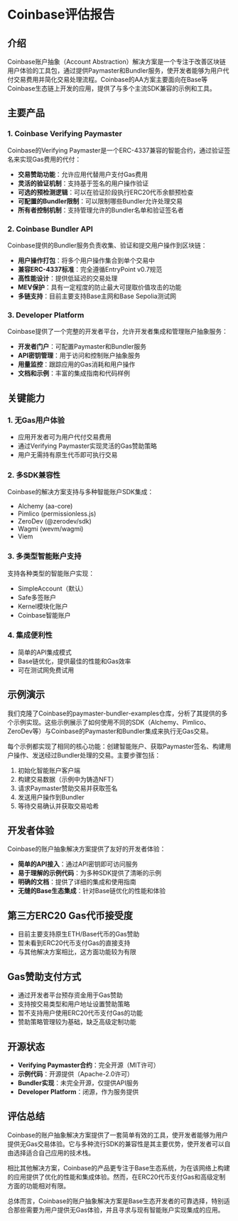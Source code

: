 # Coinbase评估报告

## 介绍

Coinbase账户抽象（Account Abstraction）解决方案是一个专注于改善区块链用户体验的工具包，通过提供Paymaster和Bundler服务，使开发者能够为用户代付交易费用并简化交易处理流程。Coinbase的AA方案主要面向在Base等Coinbase生态链上开发的应用，提供了与多个主流SDK兼容的示例和工具。

## 主要产品

### 1. Coinbase Verifying Paymaster
Coinbase的Verifying Paymaster是一个ERC-4337兼容的智能合约，通过验证签名来实现Gas费用的代付：

- **交易赞助功能**：允许应用代替用户支付Gas费用
- **灵活的验证机制**：支持基于签名的用户操作验证
- **可选的预检测逻辑**：可以在验证阶段执行ERC20代币余额预检查
- **可配置的Bundler限制**：可以限制哪些Bundler允许处理交易
- **所有者控制机制**：支持管理允许的Bundler名单和验证签名者

### 2. Coinbase Bundler API
Coinbase提供的Bundler服务负责收集、验证和提交用户操作到区块链：

- **用户操作打包**：将多个用户操作集合到单个交易中
- **兼容ERC-4337标准**：完全遵循EntryPoint v0.7规范
- **高性能设计**：提供低延迟的交易处理
- **MEV保护**：具有一定程度的防止最大可提取价值攻击的功能
- **多链支持**：目前主要支持Base主网和Base Sepolia测试网

### 3. Developer Platform
Coinbase提供了一个完整的开发者平台，允许开发者集成和管理账户抽象服务：

- **开发者门户**：可配置Paymaster和Bundler服务
- **API密钥管理**：用于访问和控制账户抽象服务
- **用量监控**：跟踪应用的Gas消耗和用户操作
- **文档和示例**：丰富的集成指南和代码样例

## 关键能力

### 1. 无Gas用户体验
- 应用开发者可为用户代付交易费用
- 通过Verifying Paymaster实现灵活的Gas赞助策略
- 用户无需持有原生代币即可执行交易

### 2. 多SDK兼容性
Coinbase的解决方案支持与多种智能账户SDK集成：
- Alchemy (aa-core)
- Pimlico (permissionless.js)
- ZeroDev (@zerodev/sdk)
- Wagmi (wevm/wagmi)
- Viem

### 3. 多类型智能账户支持
支持各种类型的智能账户实现：
- SimpleAccount（默认）
- Safe多签账户
- Kernel模块化账户
- Coinbase智能账户

### 4. 集成便利性
- 简单的API集成模式
- Base链优化，提供最佳的性能和Gas效率
- 可在测试网免费试用

## 示例演示

我们克隆了Coinbase的paymaster-bundler-examples仓库，分析了其提供的多个示例实现。这些示例展示了如何使用不同的SDK（Alchemy、Pimlico、ZeroDev等）与Coinbase的Paymaster和Bundler集成来执行无Gas交易。

每个示例都实现了相同的核心功能：创建智能账户、获取Paymaster签名、构建用户操作、发送经过Bundler处理的交易。主要步骤包括：

1. 初始化智能账户客户端
2. 构建交易数据（示例中为铸造NFT）
3. 请求Paymaster赞助交易并获取签名
4. 发送用户操作到Bundler
5. 等待交易确认并获取交易哈希

## 开发者体验

Coinbase的账户抽象解决方案提供了友好的开发者体验：

- **简单的API接入**：通过API密钥即可访问服务
- **易于理解的示例代码**：为多种SDK提供了清晰的示例
- **明确的文档**：提供了详细的集成和使用指南
- **无缝的Base生态集成**：针对Base链优化的性能和体验

## 第三方ERC20 Gas代币接受度

- 目前主要支持原生ETH/Base代币的Gas赞助
- 暂未看到ERC20代币支付Gas的直接支持
- 与其他解决方案相比，这方面功能较为有限

## Gas赞助支付方式

- 通过开发者平台预存资金用于Gas赞助
- 支持按交易类型和用户地址设置赞助策略
- 暂不支持用户使用ERC20代币支付Gas的功能
- 赞助策略管理较为基础，缺乏高级定制功能

## 开源状态

- **Verifying Paymaster合约**：完全开源（MIT许可）
- **示例代码**：开源提供（Apache-2.0许可）
- **Bundler实现**：未完全开源，仅提供API服务
- **Developer Platform**：闭源，作为服务提供

## 评估总结

Coinbase的账户抽象解决方案提供了一套简单有效的工具，使开发者能够为用户提供无Gas交易体验。它与多种流行SDK的兼容性是其主要优势，使开发者可以自由选择适合自己应用的技术栈。

相比其他解决方案，Coinbase的产品更专注于Base生态系统，为在该网络上构建的应用提供了优化的性能和集成体验。然而，在ERC20代币支付Gas和高级定制方面的功能相对有限。

总体而言，Coinbase的账户抽象解决方案是Base生态开发者的可靠选择，特别适合那些需要为用户提供无Gas体验，并且寻求与现有智能账户实现集成的应用。 